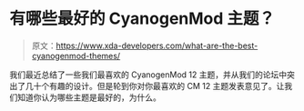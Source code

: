 # 有哪些最好的 CyanogenMod 主题？

> 原文：<https://www.xda-developers.com/what-are-the-best-cyanogenmod-themes/>

我们最近总结了一些我们最喜欢的 CyanogenMod 12 主题，并从我们的论坛中突出了几十个有趣的设计。但是轮到你对你最喜欢的 CM 12 主题发表意见了。让我们知道你认为哪些主题是最好的，为什么。